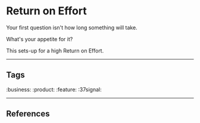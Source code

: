 # Return on Effort

Your first question isn't how long something will take.

What's your appetite for it?

This sets-up for a high Return on Effort.

---
## Tags
:business:
:product:
:feature:
:37signal:

---
## References



